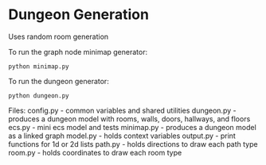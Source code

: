 # Dungeon Generation

Uses random room generation

To run the graph node minimap generator:
```
python minimap.py
```

To run the dungeon generator:
```
python dungeon.py
```

Files:
    config.py - common variables and shared utilities
    dungeon.py - produces a dungeon model with rooms, walls, doors, hallways, and floors
    ecs.py - mini ecs model and tests
    minimap.py - produces a dungeon model as a linked graph
    model.py - holds context variables
    output.py - print functions for 1d or 2d lists
    path.py - holds directions to draw each path type
    room.py - holds coordinates to draw each room type
